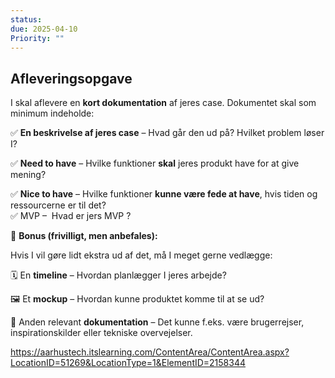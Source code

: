 ```yaml
---
status:
due: 2025-04-10
Priority: ""
---
```


## Afleveringsopgave

I skal aflevere en **kort dokumentation** af jeres case. Dokumentet skal som minimum indeholde:

✅ **En beskrivelse af jeres case** – Hvad går den ud på? Hvilket problem løser I?

✅ **Need to have** – Hvilke funktioner **skal** jeres produkt have for at give mening?

✅ **Nice to have** – Hvilke funktioner **kunne være fede at have**, hvis tiden og ressourcerne er til det?  
✅ MVP –  Hvad er jers MVP ?

🎁 **Bonus (frivilligt, men anbefales):**

Hvis I vil gøre lidt ekstra ud af det, må I meget gerne vedlægge:

🗓️ En **timeline** – Hvordan planlægger I jeres arbejde?

🖼️ Et **mockup** – Hvordan kunne produktet komme til at se ud?

📁 Anden relevant **dokumentation** – Det kunne f.eks. være brugerrejser, inspirationskilder eller tekniske overvejelser.

https://aarhustech.itslearning.com/ContentArea/ContentArea.aspx?LocationID=51269&LocationType=1&ElementID=2158344

